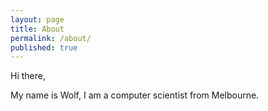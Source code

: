 ```yaml
---
layout: page
title: About
permalink: /about/
published: true
---
```


Hi there,

My name is Wolf, I am a computer scientist from Melbourne. 



